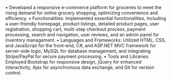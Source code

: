 •	Developed a responsive e-commerce platform for groceries to meet the rising demand for online grocery shopping, optimizing convenience and efficiency.
•	Functionalities: Implemented essential functionalities, including a user-friendly homepage, product listings, detailed product pages, user registration, shopping cart, multi-step checkout process, payment processing, search and navigation, user reviews, and an admin panel for inventory management.
•	Languages and Frameworks: Utilized HTML, CSS, and JavaScript for the front-end, C#, and ASP.NET MVC framework for server-side logic, MySQL for database management, and integrating Stripe/PayPal for secure payment processing.
•	Tools and Libraries: Employed Bootstrap for responsive design, jQuery for enhanced interactivity, Ajax for asynchronous data exchange, and Git for version control.
